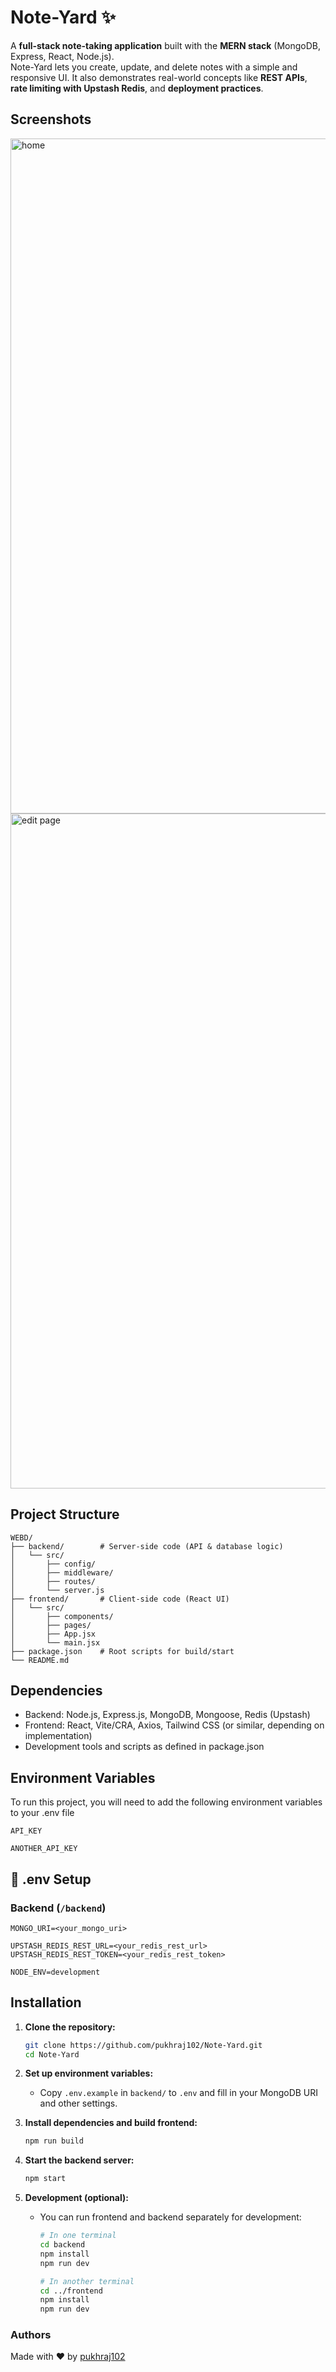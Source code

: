 # Note-Yard ✨

A **full-stack note-taking application** built with the **MERN stack** (MongoDB, Express, React, Node.js).  
Note-Yard lets you create, update, and delete notes with a simple and responsive UI. It also demonstrates real-world concepts like **REST APIs**, **rate limiting with Upstash Redis**, and **deployment practices**.

## Screenshots
<img width="1920" height="1080" alt="home" src="https://github.com/user-attachments/assets/22e5186d-abfe-4048-a2f2-bca8688309d1" />
<img width="1920" height="1080" alt="edit page" src="https://github.com/user-attachments/assets/2ad57d5d-c72a-42b1-8bbd-3c8346799d69" />


## Project Structure

```
WEBD/
├── backend/        # Server-side code (API & database logic)
│   └── src/
│       ├── config/
│       ├── middleware/
│       ├── routes/
│       └── server.js
├── frontend/       # Client-side code (React UI)
│   └── src/
│       ├── components/
│       ├── pages/
│       ├── App.jsx
│       └── main.jsx
├── package.json    # Root scripts for build/start
└── README.md
```
## Dependencies

- Backend: Node.js, Express.js, MongoDB, Mongoose, Redis (Upstash)
- Frontend: React, Vite/CRA, Axios, Tailwind CSS (or similar, depending on implementation)
- Development tools and scripts as defined in package.json
## Environment Variables

To run this project, you will need to add the following environment variables to your .env file

`API_KEY`

`ANOTHER_API_KEY`

## 🧪 .env Setup

### Backend (`/backend`)

```
MONGO_URI=<your_mongo_uri>

UPSTASH_REDIS_REST_URL=<your_redis_rest_url>
UPSTASH_REDIS_REST_TOKEN=<your_redis_rest_token>

NODE_ENV=development
```
## Installation

1. **Clone the repository:**
   ```sh
   git clone https://github.com/pukhraj102/Note-Yard.git
   cd Note-Yard
   ```

2. **Set up environment variables:**
   - Copy `.env.example` in `backend/` to `.env` and fill in your MongoDB URI and other settings.

3. **Install dependencies and build frontend:**
   ```sh
   npm run build
   ```

4. **Start the backend server:**
   ```sh
   npm start
   ```

5. **Development (optional):**
   - You can run frontend and backend separately for development:
     ```sh
     # In one terminal
     cd backend
     npm install
     npm run dev

     # In another terminal
     cd ../frontend
     npm install
     npm run dev
     ```

### Authors

Made with ❤️ by [pukhraj102](https://github.com/pukhraj102)
